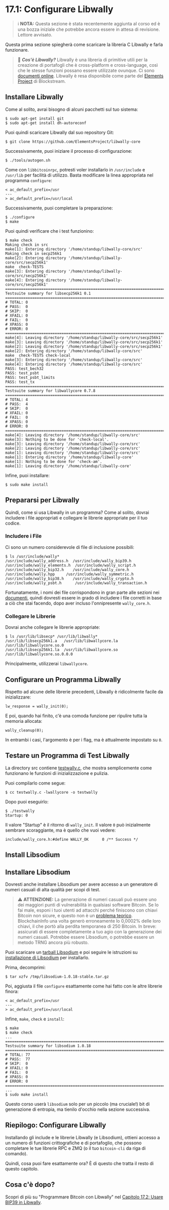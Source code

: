 # 17.1: Configurare Libwally

> :information_source: **NOTA:** Questa sezione è stata recentemente aggiunta al corso ed è una bozza iniziale che potrebbe ancora essere in attesa di revisione. Lettore avvisato.

Questa prima sezione spiegherà come scaricare la libreria C Libwally e farla funzionare.

> :book: ***Cos'è Libwally?*** Libwally è una libreria di primitive utili per la creazione di portafogli che è cross-platform e cross-language, così che le stesse funzioni possano essere utilizzate ovunque. Ci sono [documenti online](https://wally.readthedocs.io/en/latest/). Libwally è resa disponibile come parte del [Elements Project](https://github.com/ElementsProject) di Blockstream.

## Installare Libwally

Come al solito, avrai bisogno di alcuni pacchetti sul tuo sistema:

```
$ sudo apt-get install git
$ sudo apt-get install dh-autoreconf
```
Puoi quindi scaricare Libwally dal suo repository Git:
```
$ git clone https://github.com/ElementsProject/libwally-core
```
Successivamente, puoi iniziare il processo di configurazione:
```
$ ./tools/autogen.sh
```
Come con `libbitcoinrpc`, potresti voler installarlo in `/usr/include` e `/usr/lib` per facilità di utilizzo. Basta modificare la linea appropriata nel programma `configure`:
```
< ac_default_prefix=/usr
---
> ac_default_prefix=/usr/local
```
Successivamente, puoi completare la preparazione:
```
$ ./configure
$ make
```
Puoi quindi verificare che i test funzionino:
```
$ make check
Making check in src
make[1]: Entering directory '/home/standup/libwally-core/src'
Making check in secp256k1
make[2]: Entering directory '/home/standup/libwally-core/src/secp256k1'
make  check-TESTS
make[3]: Entering directory '/home/standup/libwally-core/src/secp256k1'
make[4]: Entering directory '/home/standup/libwally-core/src/secp256k1'
============================================================================
Testsuite summary for libsecp256k1 0.1
============================================================================
# TOTAL: 0
# PASS:  0
# SKIP:  0
# XFAIL: 0
# FAIL:  0
# XPASS: 0
# ERROR: 0
============================================================================
make[4]: Leaving directory '/home/standup/libwally-core/src/secp256k1'
make[3]: Leaving directory '/home/standup/libwally-core/src/secp256k1'
make[2]: Leaving directory '/home/standup/libwally-core/src/secp256k1'
make[2]: Entering directory '/home/standup/libwally-core/src'
make  check-TESTS check-local
make[3]: Entering directory '/home/standup/libwally-core/src'
make[4]: Entering directory '/home/standup/libwally-core/src'
PASS: test_bech32
PASS: test_psbt
PASS: test_psbt_limits
PASS: test_tx
============================================================================
Testsuite summary for libwallycore 0.7.8
============================================================================
# TOTAL: 4
# PASS:  4
# SKIP:  0
# XFAIL: 0
# FAIL:  0
# XPASS: 0
# ERROR: 0
============================================================================
make[4]: Leaving directory '/home/standup/libwally-core/src'
make[3]: Nothing to be done for 'check-local'.
make[3]: Leaving directory '/home/standup/libwally-core/src'
make[2]: Leaving directory '/home/standup/libwally-core/src'
make[1]: Leaving directory '/home/standup/libwally-core/src'
make[1]: Entering directory '/home/standup/libwally-core'
make[1]: Nothing to be done for 'check-am'.
make[1]: Leaving directory '/home/standup/libwally-core'
```
Infine, puoi installare:
```
$ sudo make install
```


## Prepararsi per Libwally

Quindi, come si usa Libwally in un programma? Come al solito, dovrai includere i file appropriati e collegare le librerie appropriate per il tuo codice.

### Includere i File

Ci sono un numero considerevole di file di inclusione possibili:


```
$ ls /usr/include/wally*
/usr/include/wally_address.h  /usr/include/wally_bip39.h   /usr/include/wally_elements.h  /usr/include/wally_script.h
/usr/include/wally_bip32.h    /usr/include/wally_core.h    /usr/include/wally.hpp	  /usr/include/wally_symmetric.h
/usr/include/wally_bip38.h    /usr/include/wally_crypto.h  /usr/include/wally_psbt.h	  /usr/include/wally_transaction.h
```
Fortunatamente, i nomi dei file corrispondono in gran parte alle sezioni nei [documenti](https://wally.readthedocs.io/en/latest/), quindi dovresti essere in grado di includere i file corretti in base a ciò che stai facendo, dopo aver incluso l'onnipresente `wally_core.h`.

### Collegare le Librerie

Dovrai anche collegare le librerie appropriate:

```
$ ls /usr/lib/libsecp* /usr/lib/libwally*
/usr/lib/libsecp256k1.a   /usr/lib/libwallycore.la  /usr/lib/libwallycore.so.0
/usr/lib/libsecp256k1.la  /usr/lib/libwallycore.so  /usr/lib/libwallycore.so.0.0.0
```
Principalmente, utilizzerai `libwallycore`.

## Configurare un Programma Libwally

Rispetto ad alcune delle librerie precedenti, Libwally è ridicolmente facile da inizializzare:

```
lw_response = wally_init(0);
```
E poi, quando hai finito, c'è una comoda funzione per ripulire tutta la memoria allocata:
```
wally_cleanup(0);
```
In entrambi i casi, l'argomento è per i flag, ma è attualmente impostato su `0`.

## Testare un Programma di Test Libwally

La directory src contiene [testwally.c](src/17_1_testwally.c), che mostra semplicemente come funzionano le funzioni di inizializzazione e pulizia.

Puoi compilarlo come segue:

```
$ cc testwally.c -lwallycore -o testwally
```
Dopo puoi eseguirlo:
```
$ ./testwally
Startup: 0
```
Il valore "Startup" è il ritorno di `wally_init`. Il valore `0` può inizialmente sembrare scoraggiante, ma è quello che vuoi vedere:
```
include/wally_core.h:#define WALLY_OK      0 /** Success */
```

## Install Libsodium


## Installare Libsodium

Dovresti anche installare Libsodium per avere accesso a un generatore di numeri casuali di alta qualità per scopi di test.

> :warning: **ATTENZIONE:** La generazione di numeri casuali può essere uno dei maggiori punti di vulnerabilità in qualsiasi software Bitcoin. Se lo fai male, esponi i tuoi utenti ad attacchi perché finiscono con chiavi Bitcoin non sicure, e questo non è un [problema teorico](https://github.com/BlockchainCommons/SmartCustodyBook/blob/master/manuscript/03-adversaries.md#adversary-systemic-key-compromise). BlockchainInfo una volta generò erroneamente lo 0,0002% delle loro chiavi, il che portò alla perdita temporanea di 250 Bitcoin. In breve: assicurati di essere completamente a tuo agio con la generazione dei numeri casuali. Potrebbe essere Libsodium, o potrebbe essere un metodo TRNG ancora più robusto.

Puoi scaricare un [tarball Libsodium](https://download.libsodium.org/libsodium/releases/) e poi seguire le istruzioni su [installazione di Libsodium](https://doc.libsodium.org/installation) per installarlo.

Prima, decomprimi:

```
$ tar xzfv /tmp/libsodium-1.0.18-stable.tar.gz 
```
Poi, aggiusta il file `configure` esattamente come hai fatto con le altre librerie finora:
```
< ac_default_prefix=/usr
---
> ac_default_prefix=/usr/local
```
Infine, `make`, `check` e `install`:
```
$ make
$ make check
...
============================================================================
Testsuite summary for libsodium 1.0.18
============================================================================
# TOTAL: 77
# PASS:  77
# SKIP:  0
# XFAIL: 0
# FAIL:  0
# XPASS: 0
# ERROR: 0
============================================================================
...
$ sudo make install
```
Questo corso userà `libsodium` solo per un piccolo (ma cruciale!) bit di generazione di entropia, ma tienilo d'occhio nella sezione successiva.

## Riepilogo: Configurare Libwally

Installando gli include e le librerie Libwally (e Libsodium), ottieni accesso a un numero di funzioni crittografiche e di portafoglio, che possono completare le tue librerie RPC e ZMQ (o il tuo `bitcoin-cli` da riga di comando).

Quindi, cosa puoi fare esattamente ora? È di questo che tratta il resto di questo capitolo.

## Cosa c'è dopo?

Scopri di più su "Programmare Bitcoin con Libwally" nel [Capitolo 17.2: Usare BIP39 in Libwally](17_2_Usare_BIP39_in_Libwally.md).



